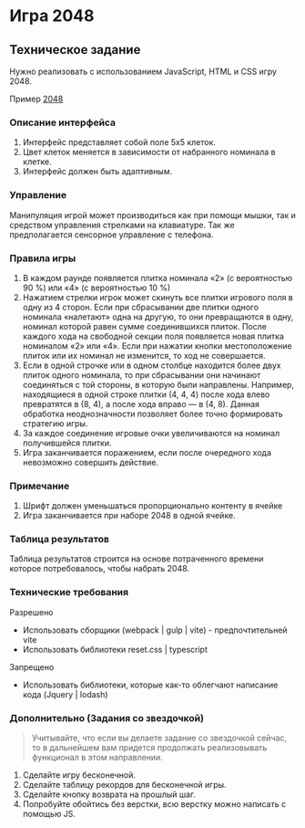 # Игра 2048

## **Техническое задание**

Нужно реализовать с использованием JavaScript, HTML и CSS игру 2048.

Пример [2048](https://play2048.co/)

### Описание интерфейса

1. Интерфейс представляет собой поле 5х5 клеток.
2. Цвет клеток меняется в зависимости от набранного номинала в клетке.
3. Интерфейс должен быть адаптивным.

### Управление

Манипуляция игрой может производиться как при помощи мышки, так и средством управления стрелками на клавиатуре. Так же предполагается сенсорное управление с телефона.

### Правила игры

1. В каждом раунде появляется плитка номинала «2» (с вероятностью 90 %) или «4» (с вероятностью 10 %)
2. Нажатием стрелки игрок может скинуть все плитки игрового поля в одну из 4 сторон. Если при сбрасывании две плитки одного номинала «налетают» одна на другую, то они превращаются в одну, номинал которой равен сумме соединившихся плиток. После каждого хода на свободной секции поля появляется новая плитка номиналом «2» или «4». Если при нажатии кнопки местоположение плиток или их номинал не изменится, то ход не совершается.
3. Если в одной строчке или в одном столбце находится более двух плиток одного номинала, то при сбрасывании они начинают соединяться с той стороны, в которую были направлены. Например, находящиеся в одной строке плитки (4, 4, 4) после хода влево превратятся в (8, 4), а после хода вправо — в (4, 8). Данная обработка неоднозначности позволяет более точно формировать стратегию игры.
4. За каждое соединение игровые очки увеличиваются на номинал получившейся плитки.
5. Игра заканчивается поражением, если после очередного хода невозможно совершить действие.

### Примечание

1. Шрифт должен уменьшаться пропорционально контенту в ячейке
2. Игра заканчивается при наборе 2048 в одной ячейке.

### Таблица результатов

Таблица результатов строится на основе потраченного времени которое потребовалось, чтобы набрать 2048.

### Технические требования

Разрешено

- Использовать сборщики (webpack | gulp | vite) - предпочтительней vite
- Использовать библиотеки reset.css | typescript

Запрещено

- Использовать библиотеки, которые как-то облегчают написание кода (Jquery | lodash)

### Дополнительно (Задания со звездочкой)

> Учитывайте, что если вы делаете задание со звездочкой сейчас, то в дальнейшем вам придется продолжать реализовывать функционал в этом направлении.

1. Сделайте игру бесконечной.
2. Сделайте таблицу рекордов для бесконечной игры.
3. Сделайте кнопку возврата на прошлый шаг.
4. Попробуйте обойтись без верстки, всю верстку можно написать с помощью JS.
